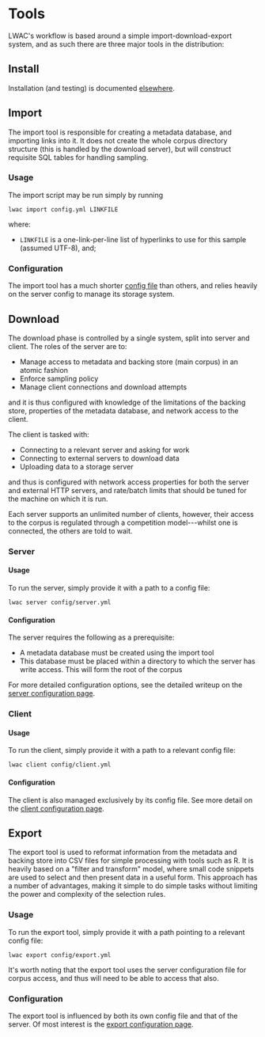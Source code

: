 Tools
=====
LWAC's workflow is based around a simple import-download-export system, and as such there are three major tools in the distribution:

Install
-------
Installation (and testing) is documented [elsewhere](install.html).

Import
------
The import tool is responsible for creating a metadata database, and importing links into it.  It does not create the whole corpus directory structure (this is handled by the download server), but will construct requisite SQL tables for handling sampling.

### Usage 

The import script may be run simply by running

    lwac import config.yml LINKFILE
    
where:

 * `LINKFILE` is a one-link-per-line list of hyperlinks to use for this sample (assumed UTF-8), and;

### Configuration
The import tool has a much shorter [config file](import_config.html) than others, and relies heavily on the server config to manage its storage system.

Download
--------
The download phase is controlled by a single system, split into server and client.  The roles of the server are to:

 * Manage access to metadata and backing store (main corpus) in an atomic fashion
 * Enforce sampling policy
 * Manage client connections and download attempts

and it is thus configured with knowledge of the limitations of the backing store, properties of the metadata database, and network access to the client.

The client is tasked with:

 * Connecting to a relevant server and asking for work
 * Connecting to external servers to download data
 * Uploading data to a storage server

and thus is configured with network access properties for both the server and external HTTP servers, and rate/batch limits that should be tuned for the machine on which it is run.

Each server supports an unlimited number of clients, however, their access to the corpus is regulated through a competition model---whilst one is connected, the others are told to wait.  

### Server

#### Usage
To run the server, simply provide it with a path to a config file:

    lwac server config/server.yml


#### Configuration
The server requires the following as a prerequisite:

 * A metadata database must be created using the import tool
 * This database must be placed within a directory to which the server has write access.  This will form the root of the corpus

For more detailed configuration options, see the detailed writeup on the [server configuration page](server_config.html).


### Client

#### Usage
To run the client, simply provide it with a path to a relevant config file:

    lwac client config/client.yml

#### Configuration
The client is also managed exclusively by its config file.  See more detail on the [client configuration page](client_config.html).



Export
------
The export tool is used to reformat information from the metadata and backing store into CSV files for simple processing with tools such as R.  It is heavily based on a "filter and transform" model, where small code snippets are used to select and then present data in a useful form.  This approach has a number of advantages, making it simple to do simple tasks without limiting the power and complexity of the selection rules.  

### Usage
To run the export tool, simply provide it with a path pointing to a relevant config file:

    lwac export config/export.yml

It's worth noting that the export tool uses the server configuration file for corpus access, and thus will need to be able to access that also.

### Configuration
The export tool is influenced by both its own config file and that of the server.  Of most interest is the [export configuration page](export_config.html).


